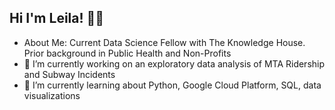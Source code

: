 ## Hi I'm Leila! 👋🏾

- About Me: Current Data Science Fellow with The Knowledge House. Prior background in Public Health and Non-Profits
- 🔭 I’m currently working on an exploratory data analysis of MTA Ridership and Subway Incidents
- 🌱 I’m currently learning about Python, Google Cloud Platform, SQL, data visualizations

